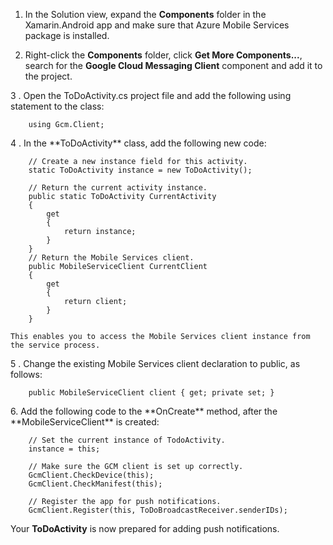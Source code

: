 
1. In the Solution view, expand the **Components** folder in the Xamarin.Android app and make sure that Azure Mobile Services package is installed. 

2. Right-click the **Components** folder, click  **Get More Components...**, search for the **Google Cloud Messaging Client** component and add it to the project. 

<!-- deleted by customization 1 --><!-- keep by customization: begin --> 3 <!-- keep by customization: end -->. Open the ToDoActivity.cs project file and add the following using statement to the class:

		using Gcm.Client;

<!-- deleted by customization 2 --><!-- keep by customization: begin --> 4 <!-- keep by customization: end -->. In the **ToDoActivity** class, add the following new code:

        // Create a new instance field for this activity.
        static ToDoActivity instance = new ToDoActivity();

        // Return the current activity instance.
        public static ToDoActivity CurrentActivity
        {
            get
            {
                return instance;
            }
        }
        // Return the Mobile Services client.
        public MobileServiceClient CurrentClient
        {
            get
            {
                return client;
            }
        }

	This enables you to access the Mobile Services client instance from the service process.

<!-- deleted by customization 3 --><!-- keep by customization: begin --> 5 <!-- keep by customization: end -->. Change the existing Mobile Services client declaration to public, as follows:

		public MobileServiceClient client { get; private set; }

<!-- deleted by customization 4.	Add --><!-- keep by customization: begin --> 6.	Add <!-- keep by customization: end --> the following code to the **OnCreate** method, after the **MobileServiceClient** is created:

        // Set the current instance of TodoActivity.
        instance = this;

        // Make sure the GCM client is set up correctly.
        GcmClient.CheckDevice(this);
        GcmClient.CheckManifest(this);

        // Register the app for push notifications.
        GcmClient.Register(this, ToDoBroadcastReceiver.senderIDs);

Your **ToDoActivity** is now prepared for adding push notifications.